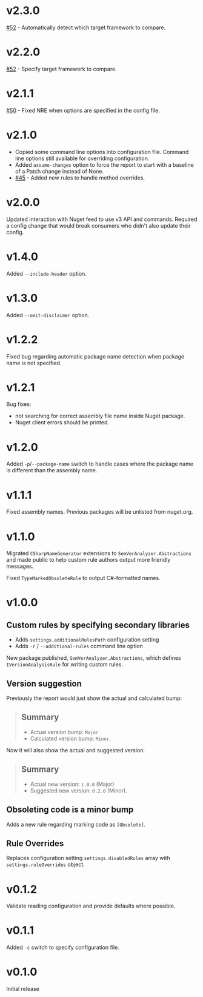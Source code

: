 # v2.3.0

[#52](https://github.com/pushpay-labs/semantic-versioning-analyzer/issues/54) - Automatically detect which target framework to compare.

# v2.2.0

[#52](https://github.com/pushpay-labs/semantic-versioning-analyzer/issues/52) - Specify target framework to compare.

# v2.1.1

[#50](https://github.com/pushpay-labs/semantic-versioning-analyzer/issues/50) - Fixed NRE when options are specified in the config file.

# v2.1.0

- Copied some command line options into configuration file.  Command line options still available for overriding configuration.
- Added `assume-changes` option to force the report to start with a baseline of a Patch change instead of None.
- [#45](https://github.com/pushpay-labs/semantic-versioning-analyzer/issues/45) - Added new rules to handle method overrides.

# v2.0.0

Updated interaction with Nuget feed to use v3 API and commands.  Required a config change that would break consumers who didn't also update their config.

# v1.4.0

Added `--include-header` option.

# v1.3.0

Added `--omit-disclaimer` option.

# v1.2.2

Fixed bug regarding automatic package name detection when package name is not specified.

# v1.2.1

Bug fixes:

- not searching for correct assembly file name inside Nuget package.
- Nuget client errors should be printed.

# v1.2.0

Added `-p`/`--package-name` switch to handle cases where the package name is different than the assembly name.

# v1.1.1

Fixed assembly names.  Previous packages will be unlisted from nuget.org.

# v1.1.0

Migrated `CSharpNameGenerator` extensions to `SemVerAnalyzer.Abstractions` and made public to help custom rule authors output more friendly messages.

Fixed `TypeMarkedObsoleteRule` to output C#-formatted names.

# v1.0.0

## Custom rules by specifying secondary libraries

- Adds `settings.additionalRulesPath` configuration setting
- Adds `-r` / `--additional-rules` command line option

New package published, `SemVerAnalyzer.Abstractions`, which defines `IVersionAnalysisRule` for writing custom rules.

## Version suggestion

Previously the report would just show the actual and calculated bump:

> ## Summary
>
> - Actual version bump: `Major`
> - Calculated version bump: `Minor`.

Now it will also show the actual and suggested version:

> ## Summary
>
> - Actual new version: `1.0.0` (Major)
> - Suggested new version: `0.2.0` (Minor).

## Obsoleting code is a minor bump

Adds a new rule regarding marking code as `[Obsolete]`.

## Rule Overrides

Replaces configuration setting `settings.disabledRules` array with `settings.ruleOverrides` object.

# v0.1.2

Validate reading configuration and provide defaults where possible.

# v0.1.1

Added `-c` switch to specify configuration file.

# v0.1.0

Initial release
